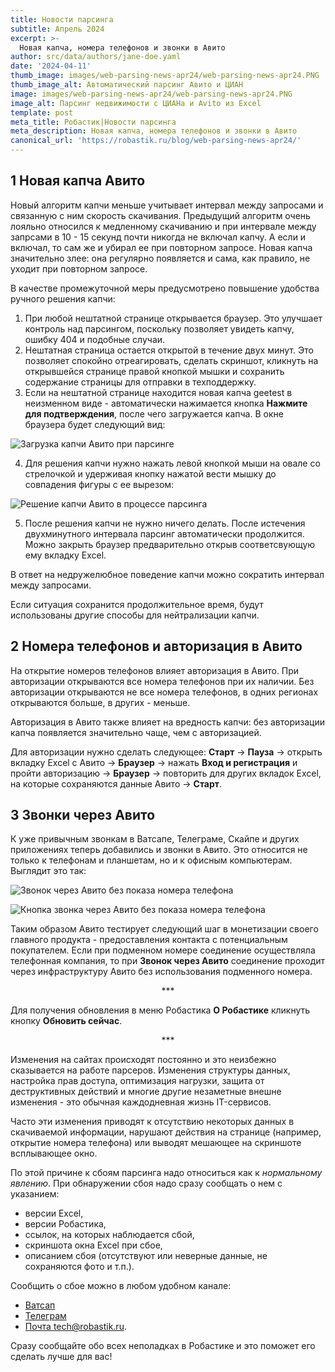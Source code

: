 ```yaml
---
title: Новости парсинга
subtitle: Апрель 2024
excerpt: >-
  Новая капча, номера телефонов и звонки в Авито
author: src/data/authors/jane-doe.yaml
date: '2024-04-11'
thumb_image: images/web-parsing-news-apr24/web-parsing-news-apr24.PNG
thumb_image_alt: Автоматический парсинг Авито и ЦИАН
image: images/web-parsing-news-apr24/web-parsing-news-apr24.PNG
image_alt: Парсинг недвижимости c ЦИАНа и Avito из Excel
template: post
meta_title: Робастик|Новости парсинга
meta_description: Новая капча, номера телефонов и звонки в Авито
canonical_url: 'https://robastik.ru/blog/web-parsing-news-apr24/'
---
```


## 1 Новая капча Авито

Новый алгоритм капчи меньше учитывает интервал между запросами и связанную с ним скорость скачивания. 
Предыдущий алгоритм очень лояльно относился к медленному скачиванию и при интервале между запрсами в 10 - 15 секунд почти никогда не включал капчу. А если и включал, то сам же и убирал ее при повторном запросе.
Новая капча значительно злее: она регулярно появляется и сама, как правило, не уходит при повторном запросе.

В качестве промежуточной меры предусмотрено повышение удобства ручного решения капчи: 
1. При любой нештатной странице открывается браузер. Это улучшает контроль над парсингом, поскольку позволяет увидеть капчу, ошибку 404 и подобные случаи.
2. Нештатная страница остается открытой в течение двух минут. Это позволяет спокойно отреагировать, сделать скриншот, кликнуть на открывшейся странице правой кнопкой мышки и сохранить содержание страницы для отправки в техподдержку.
3. Если на нештатной странице находится новая капча geetest в неизменном виде - автоматически нажимается кнопка **Нажмите для подтверждения**, после чего загружается капча. В окне браузера будет следующий вид: 

![Загрузка капчи Авито при парсинге](/images/web-parsing-news-apr24/captcha.PNG)

4. Для решения капчи нужно нажать левой кнопкой мыши на овале со стрелочкой и удерживая кнопку нажатой вести мышку до совпадения фигуры с ее вырезом:

![Решение капчи Авито в процессе парсинга](/images/web-parsing-news-apr24/solve-captcha.gif)

5. После решения капчи не нужно ничего делать. После истечения двухминутного интервала парсинг автоматически продолжится. Можно закрыть браузер предварительно открыв соответсвующую ему вкладку Excel.

В ответ на недружелюбное поведение капчи можно сократить интервал между запросами. 

Если ситуация сохранится продолжительное время, будут использованы другие способы для нейтрализации капчи.

## 2 Номера телефонов и авторизация в Авито

На открытие номеров телефонов влияет авторизация в Авито. При авторизации открываются все номера телефонов при их наличии. Без авторизации открываются не все номера телефонов, в одних регионах открываются больше, в других - меньше.

Авторизация в Авито также влияет на вредность капчи: без авторизации капча появляется значительно чаще, чем с авторизацией.

Для авторизации нужно сделать следующее: **Старт** → **Пауза** → открыть вкладку Excel с Авито → **Браузер** → нажать **Вход и регистрация** и пройти авторизацию → **Браузер** → повторить для других вкладок Excel, на которые сохраняются данные Авито → **Старт**.

## 3 Звонки через Авито

К уже привычным звонкам в Ватсапе, Телеграме, Скайпе и других приложениях теперь добавились и звонки в Авито. Это относится не только к телефонам и планшетам, но и к офисным компьютерам. Выглядит это так:

![Звонок через Авито без показа номера телефона](/images/web-parsing-news-apr24/call-without-number-avito.png)

![Кнопка звонка через Авито без показа номера телефона](/images/web-parsing-news-apr24/call-without-number-avito-button.png)

Таким образом Авито тестирует следующий шаг в монетизации своего главного продукта - предоставления контакта с потенциальным покупателем. Если при подменном номере соединение осуществляла телефонная компания, то при **Звонок через Авито** соединение проходит через инфраструктуру Авито без использования подменного номера.

<p align="center">***</p>

Для получения обновления в меню Робастика **О Робастике** кликнуть кнопку **Обновить сейчас**.

<p align="center">***</p>

Изменения на сайтах происходят постоянно и это неизбежно сказывается на работе парсеров. Изменения структуры данных, настройка прав доступа, оптимизация нагрузки, защита от деструктивных действий и многие другие незаметные внешне изменения - это обычная каждодневная жизнь IT-сервисов.

Часто эти изменения приводят к отсутствию некоторых данных в скачиваемой информации, нарушают действия на странице (например, открытие номера телефона) или выводят мешающее на скриншоте всплывающее окно.

По этой причине к сбоям парсинга надо относиться как к *нормальному явлению*. При обнаружении сбоя надо сразу сообщать о нем с указанием:
- версии Excel,
- версии Робастика,
- ссылок, на которых наблюдается сбой,
- скриншота окна Excel при сбое,
- описанием сбоя (отсутствуют или неверные данные, не сохраняются фото и т.п.).

Сообщить о сбое можно в любом удобном канале:
- [Ватсап](https://wa.me/message/YRGCZNRS7UEAM1)
- [Телеграм](https://t.me/RobastikRu)
- [Почта tech@robastik.ru](mailto:tech@robastik.ru).

Сразу сообщайте обо всех неполадках в Робастике и это поможет его сделать лучше для вас!
